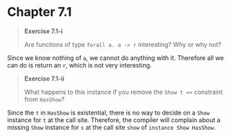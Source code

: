 # Chapter 7.1

> **Exercise 7.1-i**
>
> Are functions of type `forall a. a -> r` interesting? Why or why not?

Since we know nothing of `a`, we cannot do anything with it. Therefore all we can do is return an `r`, which is not very interesting.

> **Exercise 7.1-ii**
>
> What happens to this instance if you remove the `Show t =>` constraint from `HasShow`?

Since the `t` in `HasShow` is existential, there is no way to decide on a `Show` instance for `t` at the call site. Therefore, the compiler will complain about a missing `Show` instance for `s` at the call site `show` of `instance Show HasShow`.
